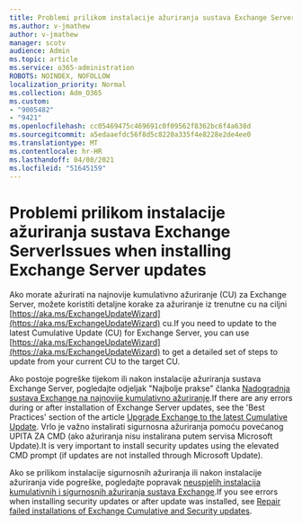 ```yaml
---
title: Problemi prilikom instalacije ažuriranja sustava Exchange Server
ms.author: v-jmathew
author: v-jmathew
manager: scotv
audience: Admin
ms.topic: article
ms.service: o365-administration
ROBOTS: NOINDEX, NOFOLLOW
localization_priority: Normal
ms.collection: Adm_O365
ms.custom:
- "9005482"
- "9421"
ms.openlocfilehash: cc05469475c469691c0f09562f8362bc6f4a638d
ms.sourcegitcommit: a5edaaefdc56f8d5c8220a335f4e8228e2de4ee0
ms.translationtype: MT
ms.contentlocale: hr-HR
ms.lasthandoff: 04/08/2021
ms.locfileid: "51645159"
---
```

# <a name="issues-when-installing-exchange-server-updates"></a><span data-ttu-id="8951e-102">Problemi prilikom instalacije ažuriranja sustava Exchange Server</span><span class="sxs-lookup"><span data-stu-id="8951e-102">Issues when installing Exchange Server updates</span></span>

<span data-ttu-id="8951e-103">Ako morate ažurirati na najnovije kumulativno ažuriranje (CU) za Exchange Server, možete koristiti detaljne korake za ažuriranje iz trenutne cu na ciljni [https://aka.ms/ExchangeUpdateWizard](https://aka.ms/ExchangeUpdateWizard) cu.</span><span class="sxs-lookup"><span data-stu-id="8951e-103">If you need to update to the latest Cumulative Update (CU) for Exchange Server, you can use [https://aka.ms/ExchangeUpdateWizard](https://aka.ms/ExchangeUpdateWizard) to get a detailed set of steps to update from your current CU to the target CU.</span></span>

<span data-ttu-id="8951e-104">Ako postoje pogreške tijekom ili nakon instalacije ažuriranja sustava Exchange Server, pogledajte odjeljak "Najbolje prakse" članka [Nadogradnja sustava Exchange na najnovije kumulativno ažuriranje](https://docs.microsoft.com/Exchange/plan-and-deploy/install-cumulative-updates).</span><span class="sxs-lookup"><span data-stu-id="8951e-104">If there are any errors during or after installation of Exchange Server updates, see the 'Best Practices' section of the article [Upgrade Exchange to the latest Cumulative Update](https://docs.microsoft.com/Exchange/plan-and-deploy/install-cumulative-updates).</span></span> <span data-ttu-id="8951e-105">Vrlo je važno instalirati sigurnosna ažuriranja pomoću povećanog UPITA ZA CMD (ako ažuriranja nisu instalirana putem servisa Microsoft Update).</span><span class="sxs-lookup"><span data-stu-id="8951e-105">It is very important to install security updates using the elevated CMD prompt (if updates are not installed through Microsoft Update).</span></span>

<span data-ttu-id="8951e-106">Ako se prilikom instalacije sigurnosnih ažuriranja ili nakon instalacije ažuriranja vide pogreške, pogledajte popravak [neuspjelih instalacija kumulativnih i sigurnosnih ažuriranja sustava Exchange](https://aka.ms/exupdatefaq).</span><span class="sxs-lookup"><span data-stu-id="8951e-106">If you see errors when installing security updates or after update was installed, see [Repair failed installations of Exchange Cumulative and Security updates](https://aka.ms/exupdatefaq).</span></span>
